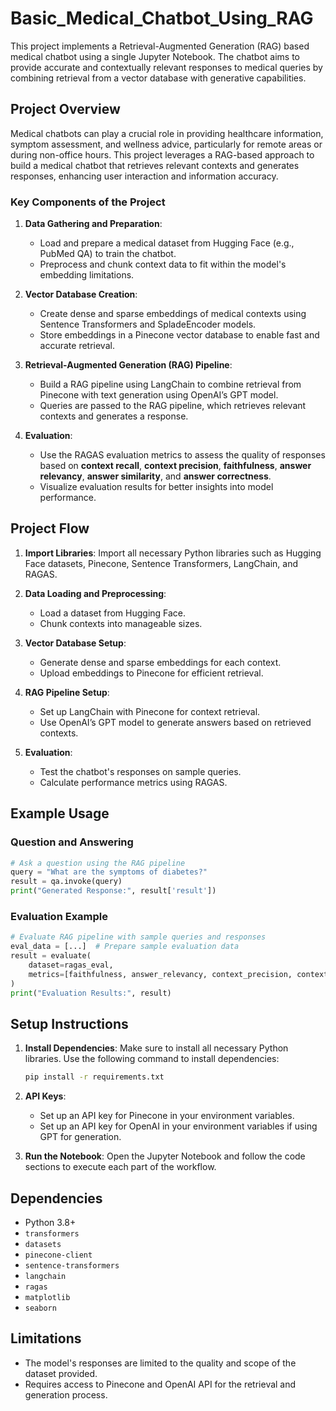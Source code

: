 # Basic_Medical_Chatbot_Using_RAG

This project implements a Retrieval-Augmented Generation (RAG) based medical chatbot using a single Jupyter Notebook. The chatbot aims to provide accurate and contextually relevant responses to medical queries by combining retrieval from a vector database with generative capabilities.

## Project Overview

Medical chatbots can play a crucial role in providing healthcare information, symptom assessment, and wellness advice, particularly for remote areas or during non-office hours. This project leverages a RAG-based approach to build a medical chatbot that retrieves relevant contexts and generates responses, enhancing user interaction and information accuracy.

### Key Components of the Project

1. **Data Gathering and Preparation**:
   - Load and prepare a medical dataset from Hugging Face (e.g., PubMed QA) to train the chatbot.
   - Preprocess and chunk context data to fit within the model's embedding limitations.

2. **Vector Database Creation**:
   - Create dense and sparse embeddings of medical contexts using Sentence Transformers and SpladeEncoder models.
   - Store embeddings in a Pinecone vector database to enable fast and accurate retrieval.

3. **Retrieval-Augmented Generation (RAG) Pipeline**:
   - Build a RAG pipeline using LangChain to combine retrieval from Pinecone with text generation using OpenAI’s GPT model.
   - Queries are passed to the RAG pipeline, which retrieves relevant contexts and generates a response.

4. **Evaluation**:
   - Use the RAGAS evaluation metrics to assess the quality of responses based on **context recall**, **context precision**, **faithfulness**, **answer relevancy**, **answer similarity**, and **answer correctness**.
   - Visualize evaluation results for better insights into model performance.

## Project Flow

1. **Import Libraries**: Import all necessary Python libraries such as Hugging Face datasets, Pinecone, Sentence Transformers, LangChain, and RAGAS.

2. **Data Loading and Preprocessing**:
   - Load a dataset from Hugging Face.
   - Chunk contexts into manageable sizes.

3. **Vector Database Setup**:
   - Generate dense and sparse embeddings for each context.
   - Upload embeddings to Pinecone for efficient retrieval.

4. **RAG Pipeline Setup**:
   - Set up LangChain with Pinecone for context retrieval.
   - Use OpenAI’s GPT model to generate answers based on retrieved contexts.

5. **Evaluation**:
   - Test the chatbot's responses on sample queries.
   - Calculate performance metrics using RAGAS.

## Example Usage

### Question and Answering

```python
# Ask a question using the RAG pipeline
query = "What are the symptoms of diabetes?"
result = qa.invoke(query)
print("Generated Response:", result['result'])
```

### Evaluation Example

```python
# Evaluate RAG pipeline with sample queries and responses
eval_data = [...]  # Prepare sample evaluation data
result = evaluate(
    dataset=ragas_eval,
    metrics=[faithfulness, answer_relevancy, context_precision, context_recall]
)
print("Evaluation Results:", result)
```

## Setup Instructions

1. **Install Dependencies**:
   Make sure to install all necessary Python libraries. Use the following command to install dependencies:

   ```bash
   pip install -r requirements.txt
   ```

2. **API Keys**:
   - Set up an API key for Pinecone in your environment variables.
   - Set up an API key for OpenAI in your environment variables if using GPT for generation.

3. **Run the Notebook**:
   Open the Jupyter Notebook and follow the code sections to execute each part of the workflow.

## Dependencies

- Python 3.8+
- `transformers`
- `datasets`
- `pinecone-client`
- `sentence-transformers`
- `langchain`
- `ragas`
- `matplotlib`
- `seaborn`

## Limitations

- The model's responses are limited to the quality and scope of the dataset provided.
- Requires access to Pinecone and OpenAI API for the retrieval and generation process.

